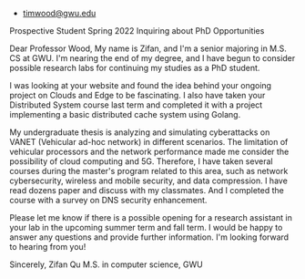 - [timwood@gwu.edu](mailto:timwood@gwu.edu)



Prospective Student Spring 2022 Inquiring about PhD Opportunities

Dear Professor Wood,
My name is Zifan, and I'm a senior majoring in M.S. CS at GWU. I'm nearing the end of my degree, and I have begun to consider possible research labs for continuing my studies as a PhD student.

I was looking at your website and found the idea behind your ongoing project on Clouds and Edge to be fascinating.  I also have taken your Distributed System course last term and completed it with a project implementing a basic distributed cache system using Golang.

My undergraduate thesis is analyzing and simulating cyberattacks on VANET (Vehicular ad-hoc network) in different scenarios. The limitation of vehicular processors and the network performance made me consider the possibility of cloud computing and 5G. Therefore, I have taken several courses during the master's program related to this area, such as network cybersecurity, wireless and mobile security, and data compression. I have read dozens paper and discuss with my classmates. And I completed the course with a survey on DNS security enhancement. 

Please let me know if there is a possible opening for a research assistant in your lab in the upcoming summer term and fall term.  I would be happy to answer any questions and provide further information. I'm looking forward to hearing from you!

Sincerely, 
Zifan Qu
M.S. in computer science, GWU
